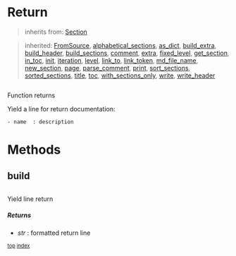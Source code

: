 # Return


> inherits from: [Section](section.md) 

> inherited: [FromSource](section.md#fromsource), [alphabetical_sections](section.md#alphabetical_sections), [as_dict](section.md#as_dict), [build_extra](section.md#build_extra), [build_header](section.md#build_header), [build_sections](section.md#build_sections), [comment](section.md#comment), [extra](section.md#extra), [fixed_level](section.md#fixed_level), [get_section](section.md#get_section), [in_toc](section.md#in_toc), [init](section.md#init), [iteration](section.md#iteration), [level](section.md#level), [link_to](section.md#link_to), [link_token](section.md#link_token), [md_file_name](section.md#md_file_name), [new_section](section.md#new_section), [page](section.md#page), [parse_comment](section.md#parse_comment), [print](section.md#print), [sort_sections](section.md#sort_sections), [sorted_sections](section.md#sorted_sections), [title](section.md#title), [toc](section.md#toc), [with_sections_only](section.md#with_sections_only), [write](section.md#write), [write_header](section.md#write_header)


``` python

```

Function returns

Yield a line for return documentation:
```
- name  : description
```



# Methods



## build

``` python

```

Yield line return



##### Returns



- _str_ : formatted return line



<sub>[top](#return) [index](index.md)</sub>

